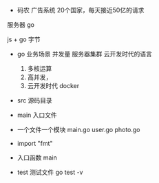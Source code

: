 - 码农
广告系统 20个国家，每天接近50亿的请求

服务器
go 

js + go 字节
- go
    业务场景
    并发量  服务器集群
    云开发时代的语言
    1. 多核运算
    2. 高并发，
    3. 云开发时代 docker

- src 源码目录
- main 入口文件
- 一个文件一个模块
 main.go
 user.go
 photo.go
 - import "fmt"
 - 入口函数
 main
 - test 测试文件
  go test -v